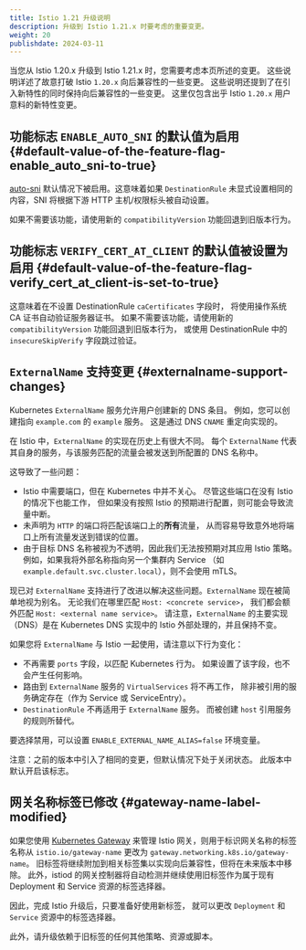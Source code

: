 ```yaml
---
title: Istio 1.21 升级说明
description: 升级到 Istio 1.21.x 时要考虑的重要变更。
weight: 20
publishdate: 2024-03-11
---
```


当您从 Istio 1.20.x 升级到 Istio 1.21.x 时，您需要考虑本页所述的变更。
这些说明详述了故意打破 Istio `1.20.x` 向后兼容性的一些变更。
这些说明还提到了在引入新特性的同时保持向后兼容性的一些变更。
这里仅包含出乎 Istio `1.20.x` 用户意料的新特性变更。

## 功能标志 `ENABLE_AUTO_SNI` 的默认值为启用 {#default-value-of-the-feature-flag-enable_auto_sni-to-true}

[auto-sni](https://www.envoyproxy.io/docs/envoy/latest/api-v3/config/core/v3/protocol.proto#envoy-v3-api-field-config-core-v3-upstreamhttpprotocoloptions-auto-sni)
默认情况下被启用。这意味着如果 `DestinationRule`
未显式设置相同的内容，SNI 将根据下游 HTTP 主机/权限标头被自动设置。

如果不需要该功能，请使用新的 `compatibilityVersion` 功能回退到旧版本行为。

## 功能标志 `VERIFY_CERT_AT_CLIENT` 的默认值被设置为启用 {#default-value-of-the-feature-flag-verify_cert_at_client-is-set-to-true}

这意味着在不设置 DestinationRule `caCertificates` 字段时，
将使用操作系统 CA 证书自动验证服务器证书。
如果不需要该功能，请使用新的 `compatibilityVersion` 功能回退到旧版本行为，
或使用 DestinationRule 中的 `insecureSkipVerify` 字段跳过验证。

## `ExternalName` 支持变更 {#externalname-support-changes}

Kubernetes `ExternalName` 服务允许用户创建新的 DNS 条目。
例如，您可以创建指向 `example.com` 的 `example` 服务。
这是通过 DNS `CNAME` 重定向实现的。

在 Istio 中，`ExternalName` 的实现在历史上有很大不同。
每个 `ExternalName` 代表其自身的服务，与该服务匹配的流量会被发送到所配置的 DNS 名称中。

这导致了一些问题：
* Istio 中需要端口，但在 Kubernetes 中并不关心。
  尽管这些端口在没有 Istio 的情况下也能工作，
  但如果没有按照 Istio 的预期进行配置，则可能会导致流量中断。
* 未声明为 `HTTP` 的端口将匹配该端口上的**所有**流量，
  从而容易导致意外地将端口上所有流量发送到错误的位置。
* 由于目标 DNS 名称被视为不透明，因此我们无法按预期对其应用 Istio 策略。
  例如，如果我将外部名称指向另一个集群内 Service
  （如 `example.default.svc.cluster.local`），则不会使用 mTLS。

现已对 `ExternalName` 支持进行了改进以解决这些问题。`ExternalName` 现在被简单地视为别名。
无论我们在哪里匹配 `Host: <concrete service>`，
我们都会额外匹配 `Host: <external name service>`。
请注意，`ExternalName` 的主要实现（DNS）是在 Kubernetes DNS
实现中的 Istio 外部处理的，并且保持不变。

如果您将 `ExternalName` 与 Istio 一起使用，请注意以下行为变化：
* 不再需要 `ports` 字段，以匹配 Kubernetes 行为。
  如果设置了该字段，也不会产生任何影响。
* 路由到 `ExternalName` 服务的 `VirtualServices` 将不再工作，
  除非被引用的服务确定存在（作为 Service 或 ServiceEntry）。
* `DestinationRule` 不再适用于 `ExternalName` 服务。
  而被创建 `host` 引用服务的规则所替代。

要选择禁用，可以设置 `ENABLE_EXTERNAL_NAME_ALIAS=false` 环境变量。

注意：之前的版本中引入了相同的变更，但默认情况下处于关闭状态。
此版本中默认开启该标志。

## 网关名称标签已修改 {#gateway-name-label-modified}

如果您使用 [Kubernetes Gateway](https://gateway-api.sigs.k8s.io/references/spec/#gateway.networking.k8s.io%2fv1.Gateway)
来管理 Istio 网关，则用于标识网关名称的标签名称从
`istio.io/gateway-name` 更改为 `gateway.networking.k8s.io/gateway-name`。
旧标签将继续附加到相关标签集以实现向后兼容性，但将在未来版本中移除。
此外，istiod 的网关控制器将自动检测并继续使用旧标签作为属于现有 Deployment 和 Service 资源的标签选择器。

因此，完成 Istio 升级后，只要准备好使用新标签，
就可以更改 `Deployment` 和 `Service` 资源中的标签选择器。

此外，请升级依赖于旧标签的任何其他策略、资源或脚本。
